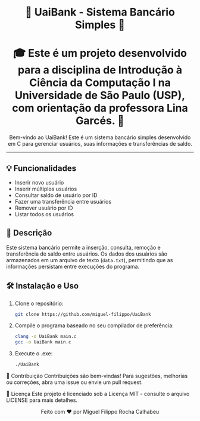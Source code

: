 <div align="center">
  <h1>🚀 UaiBank - Sistema Bancário Simples 🏦</h1>
  <h1>🎓 Este é um projeto desenvolvido para a disciplina de Introdução à Ciência da Computação I na Universidade de São Paulo (USP), com orientação da professora Lina Garcés. 🌟</h1>
  <p>
    Bem-vindo ao UaiBank! Este é um sistema bancário simples desenvolvido em C para gerenciar usuários, suas informações e transferências de saldo.
  </p>
</div>

---

## 💡 Funcionalidades
- Inserir novo usuário
- Inserir múltiplos usuários
- Consultar saldo de usuário por ID
- Fazer uma transferência entre usuários
- Remover usuário por ID
- Listar todos os usuários

## 📝 Descrição
Este sistema bancário permite a inserção, consulta, remoção e transferência de saldo entre usuários. Os dados dos usuários são armazenados em um arquivo de texto (`data.txt`), permitindo que as informações persistam entre execuções do programa.

## 🛠️ Instalação e Uso
1. Clone o repositório:
   ```sh
   git clone https://github.com/miguel-filippo/UaiBank

2. Compile o programa baseado no seu compilador de preferência:
   ```sh
   clang -o UaiBank main.c
   gcc -o UaiBank main.c

3. Execute o .exe:
   ```sh
   ./UaiBank

🤝 Contribuição
Contribuições são bem-vindas! Para sugestões, melhorias ou correções, abra uma issue ou envie um pull request.

📄 Licença
Este projeto é licenciado sob a Licença MIT - consulte o arquivo LICENSE para mais detalhes.

<div align="center">
  Feito com ❤️ por Miguel Filippo Rocha Calhabeu
</div>
